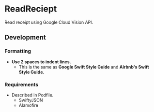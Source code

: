 # ReadReciept

Read receipt using Google Cloud Vision API.

## Development

### Formatting

- **Use 2 spaces to indent lines.**
  - This is the same as **Google Swift Style Guide** and **Airbnb's Swift Style Guide.**

### Requirements

- Described in Podfile.
  - SwiftyJSON
  - Alamofire
